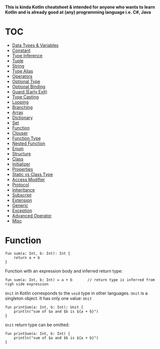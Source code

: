 **This is kinda Kotlin cheatsheet & intended for anyone who wants to learn Kotlin and is already good at (any) programming language i.e. C#, Java**

# <a name="#toc">TOC
- [Data Types & Variables](#data-types)
- [Constant](#constant)
- [Type Inference](#type-inference)
- [Tuple](#tuple)
- [String](#string)
- [Type Alias](#type-alias)
- [Operators](#operators)
- [Optional Type](#optional-type)
- [Optional Binding](#optional-binding)
- [Guard (Early Exit)](#guard)
- [Type Casting](#type-casting)
- [Looping](#looping)
- [Branching](#branching)
- [Array](#array)
- [Dictionary](#dictionary)
- [Set](#set)
- [Function](#function)
- [Clouser](#clouser)
- [Function Type](#function-type)
- [Nested Function](#nested-function)
- [Enum](#enum)
- [Structure](#structure)
- [Class](#class)
- [Initializer](#initializer)
- [Properties](#properties)
- [Static vs Class Type](#static-vs-class-type)
- [Access Modifier](#access-modifier)
- [Protocol](#protocol)
- [Inheritance](#inheritance)
- [Subscript](#subscript)
- [Extension](#extension)
- [Generic](#generic)
- [Exception](#exception)
- [Advanced Operator](#advanced-operator)
- [Misc](#misc)

# <a name="#function"></a>Function
```
fun sum(a: Int, b: Int): Int {
    return a + b
}
```
Function with an expression body and inferred return type:
```
fun sum(a: Int, b: Int) = a + b       // return type is inferred from righ side expression
```

```Unit``` in Kotlin corresponds to the ```void``` type in other languages. ```Unit``` is a singleton object. It has only one value: ```Unit```
```
fun printSum(a: Int, b: Int): Unit {
    println("sum of $a and $b is ${a + b}")
}
```

```Unit``` return type can be omitted:
```
fun printSum(a: Int, b: Int) {
    println("sum of $a and $b is ${a + b}")
}
```




